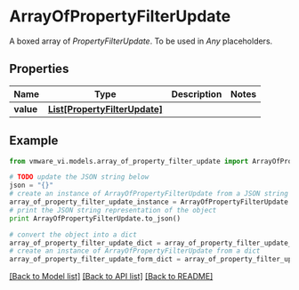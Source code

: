 # ArrayOfPropertyFilterUpdate

A boxed array of *PropertyFilterUpdate*. To be used in *Any* placeholders. 

## Properties
Name | Type | Description | Notes
------------ | ------------- | ------------- | -------------
**value** | [**List[PropertyFilterUpdate]**](PropertyFilterUpdate.md) |  | 

## Example

```python
from vmware_vi.models.array_of_property_filter_update import ArrayOfPropertyFilterUpdate

# TODO update the JSON string below
json = "{}"
# create an instance of ArrayOfPropertyFilterUpdate from a JSON string
array_of_property_filter_update_instance = ArrayOfPropertyFilterUpdate.from_json(json)
# print the JSON string representation of the object
print ArrayOfPropertyFilterUpdate.to_json()

# convert the object into a dict
array_of_property_filter_update_dict = array_of_property_filter_update_instance.to_dict()
# create an instance of ArrayOfPropertyFilterUpdate from a dict
array_of_property_filter_update_form_dict = array_of_property_filter_update.from_dict(array_of_property_filter_update_dict)
```
[[Back to Model list]](../README.md#documentation-for-models) [[Back to API list]](../README.md#documentation-for-api-endpoints) [[Back to README]](../README.md)


